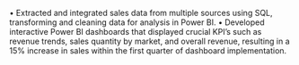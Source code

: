 •	Extracted and integrated sales data from multiple sources using SQL, transforming and cleaning data for analysis in Power BI.
•	Developed interactive Power BI dashboards that displayed crucial KPI’s such as revenue trends, sales quantity by market, and overall revenue, resulting in a 15% increase in sales within the first quarter of dashboard implementation.

